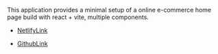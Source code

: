 This application provides a minimal setup of a online e-commerce home page build with react + vite, multiple components. 

- [NetlifyLink](https://dashing-quokka-ac3eb0.netlify.app)

- [GithubLink](https://github.com/Rubinrick/shopping-cart.git)